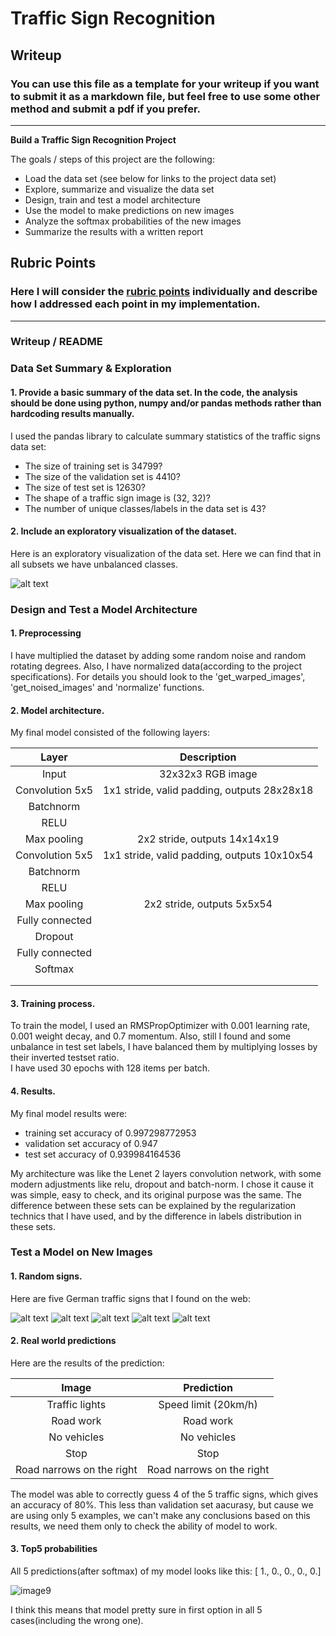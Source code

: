 # **Traffic Sign Recognition** 

## Writeup

### You can use this file as a template for your writeup if you want to submit it as a markdown file, but feel free to use some other method and submit a pdf if you prefer.

---

**Build a Traffic Sign Recognition Project**

The goals / steps of this project are the following:
* Load the data set (see below for links to the project data set)
* Explore, summarize and visualize the data set
* Design, train and test a model architecture
* Use the model to make predictions on new images
* Analyze the softmax probabilities of the new images
* Summarize the results with a written report


[//]: # (Image References)

[image1]: ./examples/dataset_visualization.jpg "Visualization"
[image4]: ./internet%20signs/sign1.jpg "Traffic Sign 1"
[image5]: ./internet%20signs/sign2.jpg "Traffic Sign 2"
[image6]: ./internet%20signs/sign3.jpg "Traffic Sign 3"
[image7]: ./internet%20signs/sign4.jpg "Traffic Sign 4"
[image8]: ./internet%20signs/sign5.jpg "Traffic Sign 5"
[image9]: ./examples/model_results.jpg "model results"

## Rubric Points
### Here I will consider the [rubric points](https://review.udacity.com/#!/rubrics/481/view) individually and describe how I addressed each point in my implementation.  

---
### Writeup / README

### Data Set Summary & Exploration

#### 1. Provide a basic summary of the data set. In the code, the analysis should be done using python, numpy and/or pandas methods rather than hardcoding results manually.

I used the pandas library to calculate summary statistics of the traffic
signs data set:

* The size of training set is 34799?
* The size of the validation set is 4410?
* The size of test set is 12630?
* The shape of a traffic sign image is (32, 32)?
* The number of unique classes/labels in the data set is 43?

#### 2. Include an exploratory visualization of the dataset.

Here is an exploratory visualization of the data set. Here we can find that in all subsets we have unbalanced classes.

![alt text][image1]

### Design and Test a Model Architecture

#### 1. Preprocessing

I have multiplied the dataset by adding some random noise and random rotating degrees. Also, I have normalized data(according to the project specifications). For details you should look to the 'get_warped_images', 'get_noised_images' and 'normalize' functions.


#### 2. Model architecture.

My final model consisted of the following layers:

| Layer         		|     Description	        					| 
|:---------------------:|:---------------------------------------------:| 
| Input         		| 32x32x3 RGB image   							| 
| Convolution 5x5     	| 1x1 stride, valid padding, outputs 28x28x18 	|
| Batchnorm				|												|
| RELU					|												|
| Max pooling	      	| 2x2 stride,  outputs 14x14x19 				|
| Convolution 5x5	    | 1x1 stride, valid padding, outputs 10x10x54	|
| Batchnorm				|												|
| RELU					|												|
| Max pooling	      	| 2x2 stride,  outputs 5x5x54 					|
| Fully connected		| 												|
| Dropout				| 												|
| Fully connected		| 												|
| Softmax				| 												|
|						|												|
|						|												|
 


#### 3. Training process.

To train the model, I used an RMSPropOptimizer with 0.001 learning rate, 0.001 weight decay, and 0.7 momentum. Also, still I found and some unbalance in test set labels, I have balanced them by multiplying losses by their inverted testset ratio.  
I have used 30 epochs with 128 items per batch.

#### 4. Results.

My final model results were:
* training set accuracy of 0.997298772953
* validation set accuracy of 0.947
* test set accuracy of 0.939984164536

My architecture was like the Lenet  2 layers convolution network, with some modern adjustments like relu, dropout and batch-norm. I chose it cause it was simple, easy to check, and its original purpose was the same. The difference between these sets can be explained by the regularization technics that I have used, and by the difference in labels distribution in these sets.
 

### Test a Model on New Images


#### 1. Random signs.

Here are five German traffic signs that I found on the web:

![alt text][image4] ![alt text][image5] ![alt text][image6] 
![alt text][image7] ![alt text][image8]


#### 2. Real world predictions


Here are the results of the prediction:

| Image			        		|     Prediction	        					| 
|:-----------------------------:|:---------------------------------------------:| 
| Traffic lights   				| Speed limit (20km/h)							| 
| Road work    					| Road work										|
| No vehicles					| No vehicles									|
| Stop							| Stop					 						|
| Road narrows on the right		| Road narrows on the right						|



The model was able to correctly guess 4 of the 5 traffic signs, which gives an accuracy of 80%. This less than validation set aacurasy, but cause we are using only 5 examples, we can't make any conclusions based on this results, we need them only to check the ability of model to work.

#### 3. Top5 probabilities

All 5 predictions(after softmax) of my model looks like this:
[ 1.,  0.,  0.,  0.,  0.]

![image9]


I think this means that model pretty sure in first option in all 5 cases(including the wrong one).


